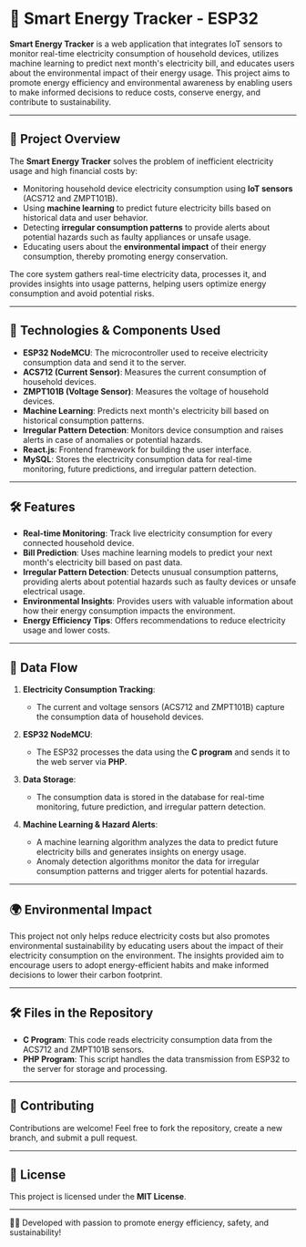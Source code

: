 # 🔋 Smart Energy Tracker - ESP32

**Smart Energy Tracker** is a web application that integrates IoT sensors to monitor real-time electricity consumption of household devices, utilizes machine learning to predict next month's electricity bill, and educates users about the environmental impact of their energy usage. This project aims to promote energy efficiency and environmental awareness by enabling users to make informed decisions to reduce costs, conserve energy, and contribute to sustainability.

---

## 🌟 Project Overview

The **Smart Energy Tracker** solves the problem of inefficient electricity usage and high financial costs by:
- Monitoring household device electricity consumption using **IoT sensors** (ACS712 and ZMPT101B).
- Using **machine learning** to predict future electricity bills based on historical data and user behavior.
- Detecting **irregular consumption patterns** to provide alerts about potential hazards such as faulty appliances or unsafe usage.
- Educating users about the **environmental impact** of their energy consumption, thereby promoting energy conservation.

The core system gathers real-time electricity data, processes it, and provides insights into usage patterns, helping users optimize energy consumption and avoid potential risks.

---

## 🔧 Technologies & Components Used

- **ESP32 NodeMCU**: The microcontroller used to receive electricity consumption data and send it to the server.
- **ACS712 (Current Sensor)**: Measures the current consumption of household devices.
- **ZMPT101B (Voltage Sensor)**: Measures the voltage of household devices.
- **Machine Learning**: Predicts next month's electricity bill based on historical consumption patterns.
- **Irregular Pattern Detection**: Monitors device consumption and raises alerts in case of anomalies or potential hazards.
- **React.js**: Frontend framework for building the user interface.
- **MySQL**: Stores the electricity consumption data for real-time monitoring, future predictions, and irregular pattern detection.

---

## 🛠️ Features

- **Real-time Monitoring**: Track live electricity consumption for every connected household device.
- **Bill Prediction**: Uses machine learning models to predict your next month's electricity bill based on past data.
- **Irregular Pattern Detection**: Detects unusual consumption patterns, providing alerts about potential hazards such as faulty devices or unsafe electrical usage.
- **Environmental Insights**: Provides users with valuable information about how their energy consumption impacts the environment.
- **Energy Efficiency Tips**: Offers recommendations to reduce electricity usage and lower costs.

---

## 📡 Data Flow

1. **Electricity Consumption Tracking**:
    - The current and voltage sensors (ACS712 and ZMPT101B) capture the consumption data of household devices.
  
2. **ESP32 NodeMCU**:
    - The ESP32 processes the data using the **C program** and sends it to the web server via **PHP**.

3. **Data Storage**:
    - The consumption data is stored in the database for real-time monitoring, future prediction, and irregular pattern detection.

4. **Machine Learning & Hazard Alerts**:
    - A machine learning algorithm analyzes the data to predict future electricity bills and generates insights on energy usage.
    - Anomaly detection algorithms monitor the data for irregular consumption patterns and trigger alerts for potential hazards.

---

## 🌍 Environmental Impact

This project not only helps reduce electricity costs but also promotes environmental sustainability by educating users about the impact of their electricity consumption on the environment. The insights provided aim to encourage users to adopt energy-efficient habits and make informed decisions to lower their carbon footprint.

---

## 🛠️ Files in the Repository

- **C Program**: This code reads electricity consumption data from the ACS712 and ZMPT101B sensors.
- **PHP Program**: This script handles the data transmission from ESP32 to the server for storage and processing.

---

## 🤝 Contributing

Contributions are welcome! Feel free to fork the repository, create a new branch, and submit a pull request.

---

## 📜 License

This project is licensed under the **MIT License**.

---

👨‍💻 Developed with passion to promote energy efficiency, safety, and sustainability!
